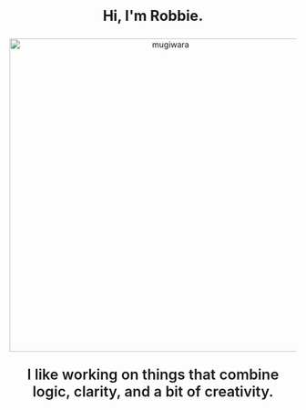 <p align="center" style="font-size:25px; font-weight:bold;">
  Hi, I'm Robbie.
</p>

<p align="center">
  <img src="https://media0.giphy.com/media/v1.Y2lkPTc5MGI3NjExdmgwZDk1ZmI5aG9vcWpleDNzMXJtMDR0aTFlNnBhenYydXdkdTJraiZlcD12MV9pbnRlcm5hbF9naWZfYnlfaWQmY3Q9Zw/nQDKSeRlIyfmw/giphy.gif" 
       alt="mugiwara" width="550"/>
</p>

<p align="center" style="font-size:25px; font-weight:600;">
  I like working on things that combine logic, clarity, and a bit of creativity.
</p>

<!-- Hi, you just found an easter egg. -->














<!-- Hi, easter egg again. -->
